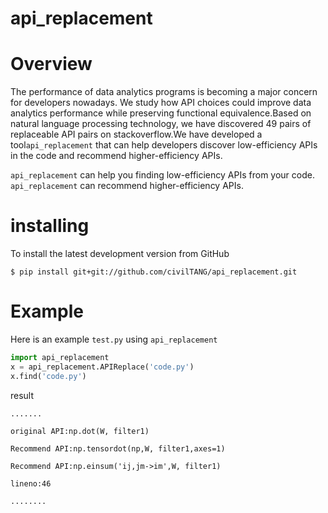 # api_replacement
# Overview
The performance of data analytics programs is becoming a major concern for developers nowadays. We study how API choices could improve data analytics performance while preserving functional equivalence.Based on natural language processing technology, we have discovered 49 pairs of replaceable API pairs on stackoverflow.We have developed a tool`api_replacement` that can help developers discover low-efficiency APIs in the code and recommend higher-efficiency APIs.

`api_replacement` can help you finding  low-efficiency APIs from your code.
`api_replacement` can recommend higher-efficiency APIs.


# installing
To install the latest development version from GitHub

`$ pip install git+git://github.com/civilTANG/api_replacement.git`



# Example
Here is an example `test.py` using `api_replacement`
```python
import api_replacement
x = api_replacement.APIReplace('code.py')
x.find('code.py')
```
result

`.......`

`original API:np.dot(W, filter1)`

`Recommend API:np.tensordot(np,W, filter1,axes=1)`

`Recommend API:np.einsum('ij,jm->im',W, filter1)`

`lineno:46`

`........`


